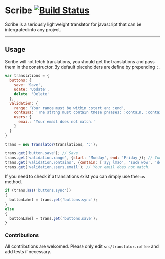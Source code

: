 # Scribe  [![Build Status](https://travis-ci.org/KyleNeedham/scribe.svg?branch=master)](https://travis-ci.org/KyleNeedham/scribe)

Scribe is a seriously lightweight translator for javascript that can be intergrated into any project.

---

## Usage

Scribe will not fetch translations, you should get the translations and pass them in the constructor. By default placeholders are define by prepending `:`.

```javascript
var translations = {
  buttons: {
    save: 'Save',
    udate: 'Update',
    delete: 'Delete'
  },
  validation: {
    range: 'Your range must be within :start and :end',
    contains: 'The string must contain these phrases: :contain, :contain, :contain',
    users: {
      email: 'Your email does not match.'
    }
  }
}

trans = new Translator(translations, ':');

trans.get('button.save'); // Save
trans.get('validation.range', {start: 'Monday', end: 'Friday'}); // Your range must be within Monday and Friday
trans.get('validation.contains', {contain: ['ayy lmao', 'such wow', 'doge']}); // The string must contain these phrases: ayy lmao, such wow, doge
trans.get('validation.users.email'); // Your email does not match.
```

If you need to check if a translations exist you can simply use the `has` method.

```javascript
if (trans.has('buttons.sync'))
{
  buttonLabel = trans.get('buttons.sync');
}
else
{
  buttonLabel = trans.get('buttons.save');
}
```

### Contributions

All contributions are welcomed. Please only edit `src/translator.coffee` and add tests if necessary.
